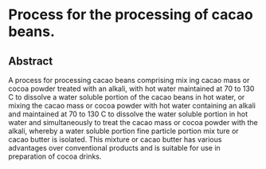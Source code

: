 # Process for the processing of cacao beans.

## Abstract
A process for processing cacao beans comprising mix ing cacao mass or cocoa powder treated with an alkali, with hot water maintained at 70 to 130 C to dissolve a water soluble portion of the cacao beans in hot water, or mixing the cacao mass or cocoa powder with hot water containing an alkali and maintained at 70 to 130 C to dissolve the water soluble portion in hot water and simultaneously to treat the cacao mass or cocoa powder with the alkali, whereby a water soluble portion fine particle portion mix ture or cacao butter is isolated. This mixture or cacao butter has various advantages over conventional products and is suitable for use in preparation of cocoa drinks.